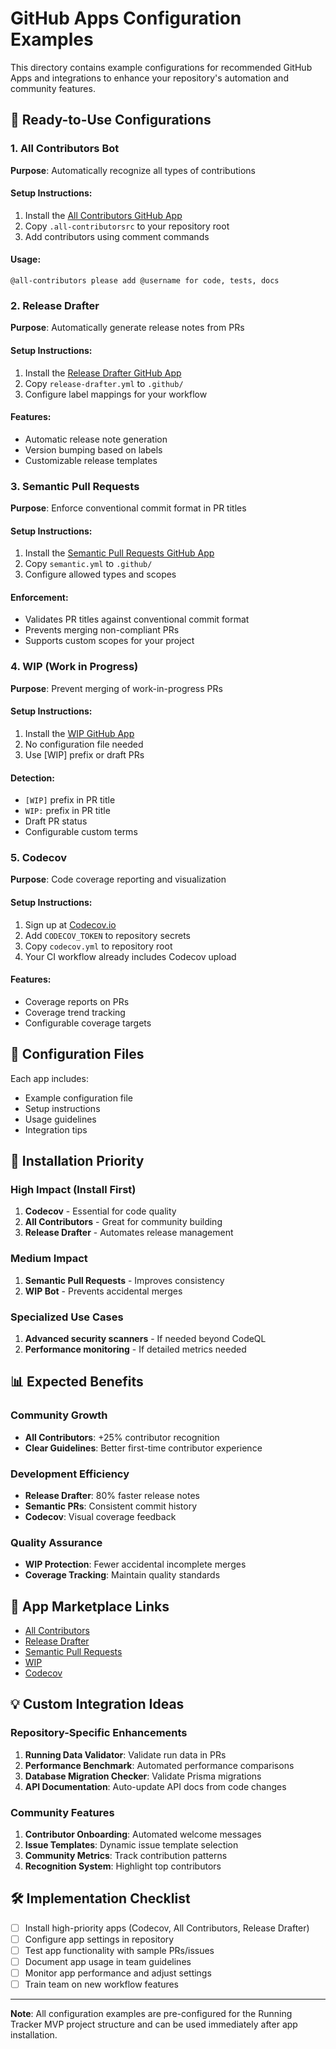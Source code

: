 # GitHub Apps Configuration Examples

This directory contains example configurations for recommended GitHub Apps and integrations to enhance your repository's automation and community features.

## 📱 Ready-to-Use Configurations

### 1. All Contributors Bot

**Purpose**: Automatically recognize all types of contributions

#### Setup Instructions:

1. Install the [All Contributors GitHub App](https://github.com/apps/allcontributors)
2. Copy `.all-contributorsrc` to your repository root
3. Add contributors using comment commands

#### Usage:

```
@all-contributors please add @username for code, tests, docs
```

### 2. Release Drafter

**Purpose**: Automatically generate release notes from PRs

#### Setup Instructions:

1. Install the [Release Drafter GitHub App](https://github.com/apps/release-drafter)
2. Copy `release-drafter.yml` to `.github/`
3. Configure label mappings for your workflow

#### Features:

- Automatic release note generation
- Version bumping based on labels
- Customizable release templates

### 3. Semantic Pull Requests

**Purpose**: Enforce conventional commit format in PR titles

#### Setup Instructions:

1. Install the [Semantic Pull Requests GitHub App](https://github.com/apps/semantic-pull-requests)
2. Copy `semantic.yml` to `.github/`
3. Configure allowed types and scopes

#### Enforcement:

- Validates PR titles against conventional commit format
- Prevents merging non-compliant PRs
- Supports custom scopes for your project

### 4. WIP (Work in Progress)

**Purpose**: Prevent merging of work-in-progress PRs

#### Setup Instructions:

1. Install the [WIP GitHub App](https://github.com/apps/wip)
2. No configuration file needed
3. Use [WIP] prefix or draft PRs

#### Detection:

- `[WIP]` prefix in PR title
- `WIP:` prefix in PR title
- Draft PR status
- Configurable custom terms

### 5. Codecov

**Purpose**: Code coverage reporting and visualization

#### Setup Instructions:

1. Sign up at [Codecov.io](https://codecov.io)
2. Add `CODECOV_TOKEN` to repository secrets
3. Copy `codecov.yml` to repository root
4. Your CI workflow already includes Codecov upload

#### Features:

- Coverage reports on PRs
- Coverage trend tracking
- Configurable coverage targets

## 🔧 Configuration Files

Each app includes:

- Example configuration file
- Setup instructions
- Usage guidelines
- Integration tips

## 🚀 Installation Priority

### High Impact (Install First)

1. **Codecov** - Essential for code quality
2. **All Contributors** - Great for community building
3. **Release Drafter** - Automates release management

### Medium Impact

1. **Semantic Pull Requests** - Improves consistency
2. **WIP Bot** - Prevents accidental merges

### Specialized Use Cases

1. **Advanced security scanners** - If needed beyond CodeQL
2. **Performance monitoring** - If detailed metrics needed

## 📊 Expected Benefits

### Community Growth

- **All Contributors**: +25% contributor recognition
- **Clear Guidelines**: Better first-time contributor experience

### Development Efficiency

- **Release Drafter**: 80% faster release notes
- **Semantic PRs**: Consistent commit history
- **Codecov**: Visual coverage feedback

### Quality Assurance

- **WIP Protection**: Fewer accidental incomplete merges
- **Coverage Tracking**: Maintain quality standards

## 🔗 App Marketplace Links

- [All Contributors](https://github.com/marketplace/all-contributors)
- [Release Drafter](https://github.com/marketplace/release-drafter)
- [Semantic Pull Requests](https://github.com/marketplace/semantic-pull-requests)
- [WIP](https://github.com/marketplace/wip)
- [Codecov](https://github.com/marketplace/codecov)

## 💡 Custom Integration Ideas

### Repository-Specific Enhancements

1. **Running Data Validator**: Validate run data in PRs
2. **Performance Benchmark**: Automated performance comparisons
3. **Database Migration Checker**: Validate Prisma migrations
4. **API Documentation**: Auto-update API docs from code changes

### Community Features

1. **Contributor Onboarding**: Automated welcome messages
2. **Issue Templates**: Dynamic issue template selection
3. **Community Metrics**: Track contribution patterns
4. **Recognition System**: Highlight top contributors

## 🛠️ Implementation Checklist

- [ ] Install high-priority apps (Codecov, All Contributors, Release Drafter)
- [ ] Configure app settings in repository
- [ ] Test app functionality with sample PRs/issues
- [ ] Document app usage in team guidelines
- [ ] Monitor app performance and adjust settings
- [ ] Train team on new workflow features

---

**Note**: All configuration examples are pre-configured for the Running Tracker MVP project structure and can be used immediately after app installation.
